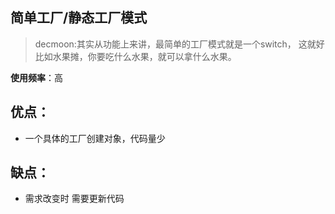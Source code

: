 简单工厂/静态工厂模式
- 
> decmoon:其实从功能上来讲，最简单的工厂模式就是一个switch，
这就好比如水果摊，你要吃什么水果，就可以拿什么水果。

**使用频率**：高

优点：
- 
+ 一个具体的工厂创建对象，代码量少

缺点：
- 
+ 需求改变时 需要更新代码
